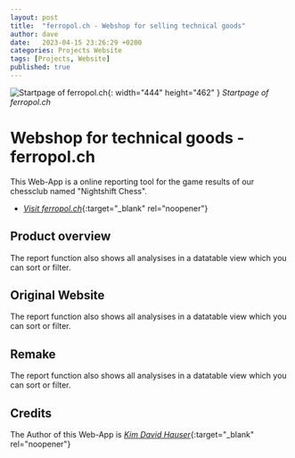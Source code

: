 ```yaml
---
layout: post
title:  "ferropol.ch - Webshop for selling technical goods"
author: dave
date:   2023-04-15 23:26:29 +0200
categories: Projects Website
tags: [Projects, Website]
published: true
---
```


![Startpage of ferropol.ch](../../assets/img/projects/ferropol.ch/ferropol.ch-old-landing-page-2023-04-15-02.png){: width="444" height="462" }
_Startpage of ferropol.ch_

# Webshop for technical goods - ferropol.ch
This Web-App is a online reporting tool for the game results of our chessclub named "Nightshift Chess".
- [_Visit ferropol.ch_](https://ferropol.ch){:target="_blank" rel="noopener"}

## Product overview
The report function also shows all analysises in a datatable view which you can sort or filter.

## Original Website
The report function also shows all analysises in a datatable view which you can sort or filter.

## Remake
The report function also shows all analysises in a datatable view which you can sort or filter.

## Credits
The Author of this Web-App is [_Kim David Hauser_](https://kimhauser.ch){:target="_blank" rel="noopener"}